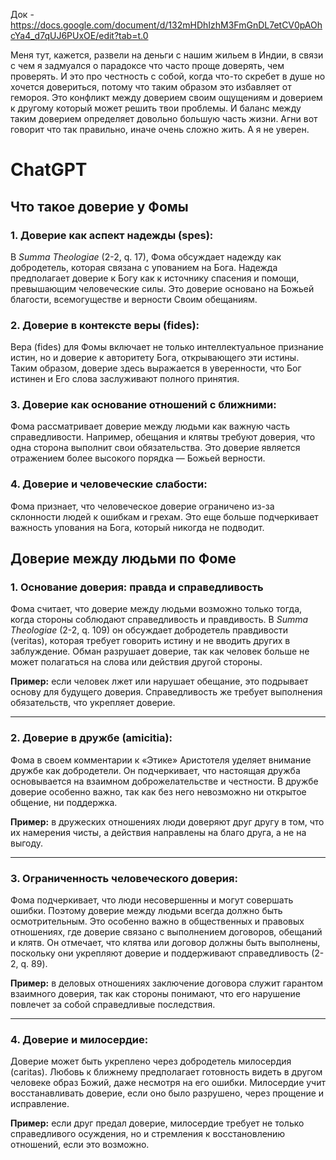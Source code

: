 Док - https://docs.google.com/document/d/132mHDhIzhM3FmGnDL7etCV0pAOhcYa4_d7qUJ6PUxOE/edit?tab=t.0

Меня тут, кажется, развели на деньги с нашим жильем в Индии, в связи с чем я задмуался о парадоксе что часто проще доверять, чем проверять. И это про честность с собой, когда что-то скребет в душе но хочется довериться, потому что таким образом это избавляет от гемороя.
Это конфликт между доверием своим ощущениям и доверием к другому который может решить твои проблемы. И баланс между таким доверием определяет довольно большую часть жизни.
Агни вот говорит что так правильно, иначе очень сложно жить. А я не уверен. 

# ChatGPT
## Что такое доверие у Фомы

### 1. **Доверие как аспект надежды (spes):**

В _Summa Theologiae_ (2-2, q. 17), Фома обсуждает надежду как добродетель, которая связана с упованием на Бога. Надежда предполагает доверие к Богу как к источнику спасения и помощи, превышающим человеческие силы. Это доверие основано на Божьей благости, всемогуществе и верности Своим обещаниям.

### 2. **Доверие в контексте веры (fides):**

Вера (fides) для Фомы включает не только интеллектуальное признание истин, но и доверие к авторитету Бога, открывающего эти истины. Таким образом, доверие здесь выражается в уверенности, что Бог истинен и Его слова заслуживают полного принятия.

### 3. **Доверие как основание отношений с ближними:**

Фома рассматривает доверие между людьми как важную часть справедливости. Например, обещания и клятвы требуют доверия, что одна сторона выполнит свои обязательства. Это доверие является отражением более высокого порядка — Божьей верности.

### 4. **Доверие и человеческие слабости:**

Фома признает, что человеческое доверие ограничено из-за склонности людей к ошибкам и грехам. Это еще больше подчеркивает важность упования на Бога, который никогда не подводит.

## Доверие между людьми по Фоме 

### 1. **Основание доверия: правда и справедливость**

Фома считает, что доверие между людьми возможно только тогда, когда стороны соблюдают справедливость и правдивость. В _Summa Theologiae_ (2-2, q. 109) он обсуждает добродетель правдивости (veritas), которая требует говорить истину и не вводить других в заблуждение. Обман разрушает доверие, так как человек больше не может полагаться на слова или действия другой стороны.

**Пример:** если человек лжет или нарушает обещание, это подрывает основу для будущего доверия. Справедливость же требует выполнения обязательств, что укрепляет доверие.

---

### 2. **Доверие в дружбе (amicitia):**

Фома в своем комментарии к «Этике» Аристотеля уделяет внимание дружбе как добродетели. Он подчеркивает, что настоящая дружба основывается на взаимном доброжелательстве и честности. В дружбе доверие особенно важно, так как без него невозможно ни открытое общение, ни поддержка.

**Пример:** в дружеских отношениях люди доверяют друг другу в том, что их намерения чисты, а действия направлены на благо друга, а не на выгоду.

---

### 3. **Ограниченность человеческого доверия:**

Фома подчеркивает, что люди несовершенны и могут совершать ошибки. Поэтому доверие между людьми всегда должно быть осмотрительным. Это особенно важно в общественных и правовых отношениях, где доверие связано с выполнением договоров, обещаний и клятв. Он отмечает, что клятва или договор должны быть выполнены, поскольку они укрепляют доверие и поддерживают справедливость (2-2, q. 89).

**Пример:** в деловых отношениях заключение договора служит гарантом взаимного доверия, так как стороны понимают, что его нарушение повлечет за собой справедливые последствия.

---

### 4. **Доверие и милосердие:**

Доверие может быть укреплено через добродетель милосердия (caritas). Любовь к ближнему предполагает готовность видеть в другом человеке образ Божий, даже несмотря на его ошибки. Милосердие учит восстанавливать доверие, если оно было разрушено, через прощение и исправление.

**Пример:** если друг предал доверие, милосердие требует не только справедливого осуждения, но и стремления к восстановлению отношений, если это возможно.